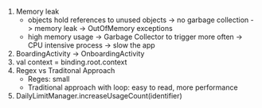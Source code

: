 1. Memory leak
    - objects hold references to unused objects -> no garbage collection -> memory leak -> OutOfMemory exceptions
    - high memory usage -> Garbage Collector to trigger more often -> CPU intensive process -> slow the app
2. BoardingActivity -> OnboardingActivity
3. val context = binding.root.context
4. Regex vs Traditonal Approach
    - Reges: small
    - Traditional approach with loop: easy to read, more performance
5. DailyLimitManager.increaseUsageCount(identifier)